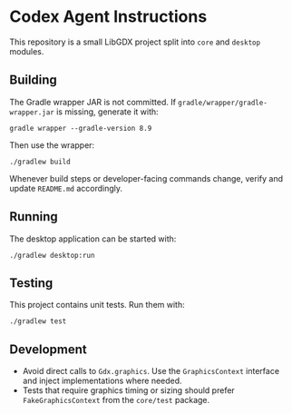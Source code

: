 # Codex Agent Instructions

This repository is a small LibGDX project split into `core` and `desktop` modules.

## Building
The Gradle wrapper JAR is not committed. If `gradle/wrapper/gradle-wrapper.jar` is missing, generate it with:

```
gradle wrapper --gradle-version 8.9
```

Then use the wrapper:

```
./gradlew build
```

Whenever build steps or developer-facing commands change, verify and update `README.md` accordingly.

## Running
The desktop application can be started with:

```
./gradlew desktop:run
```

## Testing
This project contains unit tests. Run them with:

```
./gradlew test
```

## Development
- Avoid direct calls to `Gdx.graphics`. Use the `GraphicsContext` interface and inject implementations where needed.
- Tests that require graphics timing or sizing should prefer `FakeGraphicsContext` from the `core/test` package.
